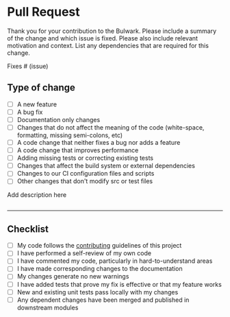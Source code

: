 # Pull Request

Thank you for your contribution to the Bulwark. Please include a summary of the change and which issue is fixed. Please also include relevant motivation and context. List any dependencies that are required for this change.

Fixes # (issue)

## Type of change

- [ ] A new feature
- [ ] A bug fix
- [ ] Documentation only changes
- [ ] Changes that do not affect the meaning of the code (white-space, formatting, missing semi-colons, etc)
- [ ] A code change that neither fixes a bug nor adds a feature
- [ ] A code change that improves performance
- [ ] Adding missing tests or correcting existing tests
- [ ] Changes that affect the build system or external dependencies
- [ ] Changes to our CI configuration files and scripts
- [ ] Other changes that don't modify src or test files

Add description here

```release-note

```

---

## Checklist

- [ ] My code follows the [contributing](../CONTRIBUTING.md) guidelines of this project
- [ ] I have performed a self-review of my own code
- [ ] I have commented my code, particularly in hard-to-understand areas
- [ ] I have made corresponding changes to the documentation
- [ ] My changes generate no new warnings
- [ ] I have added tests that prove my fix is effective or that my feature works
- [ ] New and existing unit tests pass locally with my changes
- [ ] Any dependent changes have been merged and published in downstream modules
